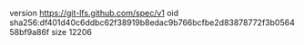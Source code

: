 version https://git-lfs.github.com/spec/v1
oid sha256:df401d40c6ddbc62f38919b8edac9b766bcfbe2d83878772f3b056458bf9a86f
size 12206
